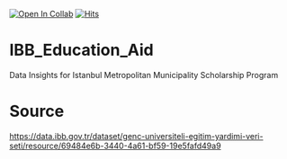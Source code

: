 [![Open In Collab](https://colab.research.google.com/assets/colab-badge.svg)](https://colab.research.google.com/github/atalaydenknalbant/IBB_Education_Aid/blob/main/IBB_Education_Aid.ipynb) 
[![Hits](https://hits.seeyoufarm.com/api/count/incr/badge.svg?url=https%3A%2F%2Fgithub.com%2Fatalaydenknalbant%2FIBB_Education_Aid&count_bg=%2379C83D&title_bg=%23555555&icon=&icon_color=%23E7E7E7&title=hits&edge_flat=false)](https://hits.seeyoufarm.com)

# IBB_Education_Aid
Data Insights for Istanbul Metropolitan Municipality Scholarship Program

# Source
https://data.ibb.gov.tr/dataset/genc-universiteli-egitim-yardimi-veri-seti/resource/69484e6b-3440-4a61-bf59-19e5fafd49a9
